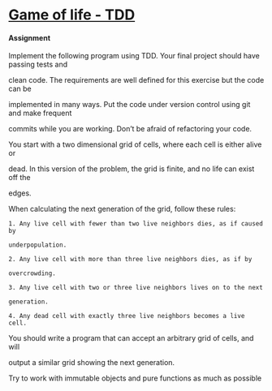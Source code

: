 # **<u>Game of life - TDD</u>**



#### **Assignment**

Implement the following program using TDD. Your final project should have passing tests and

clean code. The requirements are well defined for this exercise but the code can be

implemented in many ways. Put the code under version control using git and make frequent

commits while you are working. Don’t be afraid of refactoring your code.

You start with a two dimensional grid of cells, where each cell is either alive or

dead. In this version of the problem, the grid is finite, and no life can exist off the

edges. 



When calculating the next generation of the grid, follow these rules:



```
1. Any live cell with fewer than two live neighbors dies, as if caused by

underpopulation.

2. Any live cell with more than three live neighbors dies, as if by

overcrowding.

3. Any live cell with two or three live neighbors lives on to the next

generation.

4. Any dead cell with exactly three live neighbors becomes a live cell.
```



You should write a program that can accept an arbitrary grid of cells, and will

output a similar grid showing the next generation.

Try to work with immutable objects and pure functions as much as possible